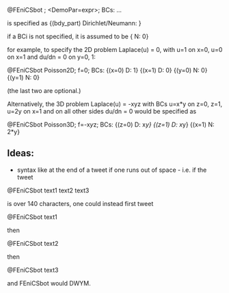 @FEniCSbot <DemoType>; <DemoPar=expr>; BCs: <BC1> <BC2> ...

<BCi> is specified as {(bdy_part) Dirichlet/Neumann: <expr>}



if a BCi is not specified, it is assumed to be {<BCi> N: 0}



for example, to specify the 2D problem Laplace(u) = 0, with u=1 on x=0, u=0 on x=1 and du/dn = 0 on y=0, 1:


@FEniCSbot Poisson2D; f=0; BCs: {(x=0) D: 1} {(x=1) D: 0} {(y=0) N: 0} {(y=1) N: 0}


(the last two are optional.) 



Alternatively, the 3D problem Laplace(u) = -xyz with BCs u=x*y on z=0, z=1, u=2y on x=1 and on all other sides du/dn = 0 would be specified as

@FEniCSbot Poisson3D; f=-x*y*z; BCs: {(z=0) D: x*y} {(z=1) D: x*y} {(x=1) N: 2*y}


Ideas:
--------
- syntax like <cont> at the end of a tweet if one runs out of space - i.e. if the tweet

@FEniCSbot text1 text2 text3

is over 140 characters, one could instead first tweet

@FEniCSbot text1 <cont>

then

@FEniCSbot text2 <cont>

then

@FEniCSbot text3

and FEniCSbot would DWYM.
